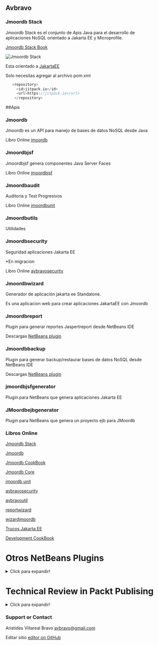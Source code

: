 ## Avbravo



### Jmoordb Stack

Jmoordb Stack es el conjunto de Apis Java para el desarrollo de aplicaciones NoSQL orientado a Jakarta EE y Microprofile.


[Jmoordb Stack Book ](https://avbravo.gitbooks.io/stack-jmoordb/content/)

![Jmoordb Stack](https://i.postimg.cc/ydX0ZW22/jmoordb-stack-1.png)


Esta orientado a 
[JakartaEE ](https://jakarta.ee/)


Solo necesitas agregar al archivo pom.xml

```java
   <repository>
     <id>jitpack.io</id>
     <url>https://jitpack.io</url>
    </repository>
```

##Apis

### Jmoordb 

Jmoordb es un API para manejo de bases de datos NoSQL desde Java

Libro Online [jmoordb](https://avbravo.gitbooks.io/jmoordb/content/) 


### Jmoordbjsf

Jmoordbjsf genera componentes Java Server Faces

Libro Online [jmoordbjsf](https://avbravo.gitbooks.io/jmoordbjsf//content/) 


### Jmoordbaudit

Auditoria y Test Progresivos

Libro Online [jmoordbunit](https://avbravo.gitbooks.io/jmoordbunit/content/) 

### Jmoordbutils

Utilidades

### Jmoordbsecurity

Seguridad aplicaciones Jakarta EE

*En migracion

Libro Online [avbravosecurity](https://avbravo.gitbooks.io/avrbavosecurity/content/) 

### Jmoordbwizard
Generador de aplicación jakarta ee Standalone.

Es una aplicacion web para crear aplicaciones JakartaEE con Jmoordb



### Jmoordbreport
Plugin para generar reportes Jaspertreport desde NetBeans IDE


Descargas [NetBeans plugin](http://plugins.netbeans.org/plugin/75519/?show=true) 


### Jmoordbbackup
Plugin para generar backup/restaurar bases de datos NoSQL desde NetBeans IDE

Descargas [NetBeans plugin](http://plugins.netbeans.org/plugin/75520/?show=true) 


### jmoordbjsfgenerator
Plugin para NetBeans que genera aplicaciones Jakarta EE

### JMoordbejbgenerator
Plugin para NetBeans que genera un proyecto ejb para JMoordb


### Libros Online

[Jmoordb Stack](https://avbravo.gitbooks.io/stack-jmoordb/content/)  

[Jmoordb](https://avbravo.gitbooks.io/jmoordb/content/)  

[Jmoordb CookBook](https://avbravo.gitbooks.io/jmoordb-cookbook/content/) 

[Jmoordb Core](https://avbravo.gitbooks.io/jmoordb-code/content/) 

[jmoordb unit](https://avbravo.gitbooks.io/jmoordbunit/content/)  

[avbravosecurity](https://avbravo.gitbooks.io/avrbavosecurity/content/)   

[avbravoutil](https://avbravo.gitbooks.io/avbravoiutil/content/)    

[reportwizard](https://avbravo.gitbooks.io/reportwizard/content/) 
  
[wizardjmoordb](https://avbravo.gitbooks.io/wizardjmoordb/content/) 

[Trucos Jakarta EE](https://avbravo.gitbooks.io/trucosjakartaee/content/) 

[Development CookBook](https://avbravo.gitbooks.io/developmentcookbook/content/) 



# Otros NetBeans Plugins
<details>
  <summary>Click para expandir!</summary>

[DataClassG Genera ORM para SQL ](http://plugins.netbeans.org/plugin/39424/?show=true)  

[DBackRestore  Backup and Restore for MySQL in GNU/Linux](http://plugins.netbeans.org/plugin/42928/?show=true) 

[javscazGChat Chat Client for Gmail.](http://plugins.netbeans.org/plugin/39307/?show=true) 

[JSFGenerator Crea Java Server Faces Pages para DataClassG](http://plugins.netbeans.org/plugin/39439/?show=true) 

[mback Backup/Restore MongoDB](http://plugins.netbeans.org/plugin/74890/?show=true)        

[reportwizard Generador de Reportes](http://plugins.netbeans.org/plugin/74252/?show=true) 

</details>




# Technical Review in Packt Publising
<details>
  <summary>Click para expandir!</summary>
  
  ## Libros
[PrimeFaces Blueprints ](https://www.packtpub.com/application-development/primefaces-blueprints) 

[PrimeFaces Theme Development ](https://www.packtpub.com/web-development/primefaces-theme-development) 

[Apache Hive Cookbook ](https://www.packtpub.com/big-data-and-business-intelligence/apache-hive-cookbook) 

[Dart By Example ](https://www.packtpub.com/web-development/dart-example) 

[Java EE Development with Eclipse - Second Edition](https://www.packtpub.com/application-development/java-ee-development-eclipse-second-edition) 


[Express.js Blueprints](https://www.packtpub.com/web-development/expressjs-blueprints) 

[PrimeFaces Cookbook - Second Edition](https://www.packtpub.com/application-development/primefaces-cookbook-second-edition) 

[Mastering Google App Engine](https://www.packtpub.com/virtualization-and-cloud/mastering-google-app-engine) 


[Java 9 Cookbook]() 



[Angular UI Development with PrimeNG](https://www.packtpub.com/web-development/angular-ui-development-primeng) 

[Java 9 High Performance](https://www.packtpub.com/application-development/java-9-high-performance) 

[Design Patterns and Best Practices in Java](https://www.packtpub.com/application-development/design-patterns-and-best-practices-java) 

[Introduction to Programming](https://www.packtpub.com/application-development/introduction-programming) 

[Java 9 Cookbook
 Solutions for Modular, Functional, Reactive, and Multithreaded programming
](https://www.amazon.com/Java-Cookbook-Functional-Multithreaded-programming/dp/1786461404
) 

[Mastering Java EE 8 Application Development](https://www.packtpub.com/application-development/mastering-java-ee-8-application-development) 

[Java 11 Cookbook - Second Edition](https://www.packtpub.com/application-development/java-11-cookbook-second-edition) 

[Java Projects - Second Edition](https://www.packtpub.com/application-development/java-projects-second-edition) 

     
[Java EE 8 Microservices](https://www.packtpub.com/application-development/java-ee-8-microservices) 

[Mastering Microservices with Java 11](https://www.packtpub.com/application-development/mastering-microservices-java-third-edition)

</details>



### Support or Contact

Aristides Villareal Bravo [avbravo@gmail.com](avbravo@gmail.com) 

Editar sitio [editor on GitHub](https://github.com/avbravo/avbravo.github.io/edit/master/README.md) 

